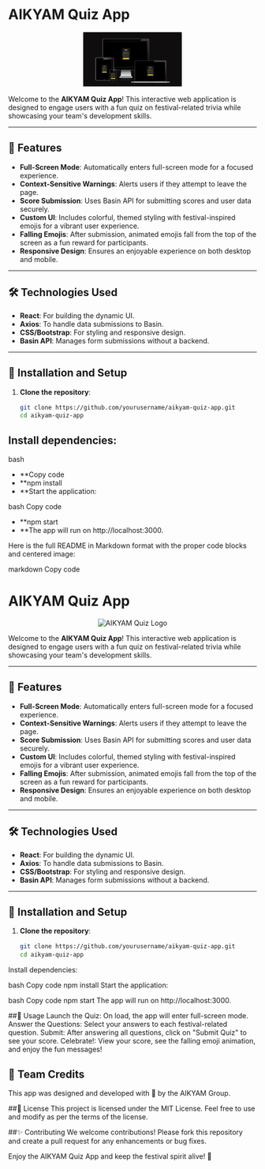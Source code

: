 # AIKYAM Quiz App

<p align="center">
  <img src="aikyam.png" alt="AIKYAM Quiz Logo" width="200">
</p>

Welcome to the **AIKYAM Quiz App**! This interactive web application is designed to engage users with a fun quiz on festival-related trivia while showcasing your team's development skills.

---

## 🌟 Features

- **Full-Screen Mode**: Automatically enters full-screen mode for a focused experience.
- **Context-Sensitive Warnings**: Alerts users if they attempt to leave the page.
- **Score Submission**: Uses Basin API for submitting scores and user data securely.
- **Custom UI**: Includes colorful, themed styling with festival-inspired emojis for a vibrant user experience.
- **Falling Emojis**: After submission, animated emojis fall from the top of the screen as a fun reward for participants.
- **Responsive Design**: Ensures an enjoyable experience on both desktop and mobile.

---

## 🛠️ Technologies Used

- **React**: For building the dynamic UI.
- **Axios**: To handle data submissions to Basin.
- **CSS/Bootstrap**: For styling and responsive design.
- **Basin API**: Manages form submissions without a backend.

---

## 🚀 Installation and Setup

1. **Clone the repository**:
   ```bash
   git clone https://github.com/yourusername/aikyam-quiz-app.git
   cd aikyam-quiz-app
## Install dependencies:

bash
- **Copy code
- **npm install
- **Start the application:

bash
Copy code
- **npm start
- **The app will run on http://localhost:3000.


Here is the full README in Markdown format with the proper code blocks and centered image:

markdown
Copy code
# AIKYAM Quiz App

<p align="center">
  <img src="https://your-image-link.com/image.png" alt="AIKYAM Quiz Logo" width="200">
</p>

Welcome to the **AIKYAM Quiz App**! This interactive web application is designed to engage users with a fun quiz on festival-related trivia while showcasing your team's development skills.

---

## 🌟 Features

- **Full-Screen Mode**: Automatically enters full-screen mode for a focused experience.
- **Context-Sensitive Warnings**: Alerts users if they attempt to leave the page.
- **Score Submission**: Uses Basin API for submitting scores and user data securely.
- **Custom UI**: Includes colorful, themed styling with festival-inspired emojis for a vibrant user experience.
- **Falling Emojis**: After submission, animated emojis fall from the top of the screen as a fun reward for participants.
- **Responsive Design**: Ensures an enjoyable experience on both desktop and mobile.

---

## 🛠️ Technologies Used

- **React**: For building the dynamic UI.
- **Axios**: To handle data submissions to Basin.
- **CSS/Bootstrap**: For styling and responsive design.
- **Basin API**: Manages form submissions without a backend.

---

## 🚀 Installation and Setup

1. **Clone the repository**:
   ```bash
   git clone https://github.com/yourusername/aikyam-quiz-app.git
   cd aikyam-quiz-app
Install dependencies:

bash
Copy code
npm install
Start the application:

bash
Copy code
npm start
The app will run on http://localhost:3000.

##🔑 Usage
Launch the Quiz: On load, the app will enter full-screen mode.
Answer the Questions: Select your answers to each festival-related question.
Submit: After answering all questions, click on "Submit Quiz" to see your score.
Celebrate!: View your score, see the falling emoji animation, and enjoy the fun messages!


## 👥 Team Credits
This app was designed and developed with 💛 by the AIKYAM Group.

##📄 License
This project is licensed under the MIT License. Feel free to use and modify as per the terms of the license.

##✨ Contributing
We welcome contributions! Please fork this repository and create a pull request for any enhancements or bug fixes.

Enjoy the AIKYAM Quiz App and keep the festival spirit alive! 🎉



